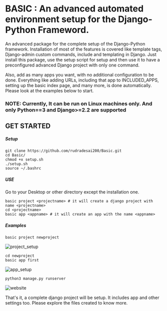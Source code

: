 # BASIC : An advanced automated environment setup for the Django-Python Frameword.
An advanced package for the complete setup of the Django-Python framework. Installation of most of the features is covered like template tags, Django-admin custom commands, include and templating in Django. Just install this package, use the setup script for setup and then use it to have a preconfigured advanced Django project with only one command. 

Also, add as many apps you want, with no additional configuration to be done. Everything like adding URLs, including that app to INCLUDED_APPS, setting up the basic index page, and many more, is done automatically. Please look at the examples below to start.
### NOTE:  Currently, It can be run on Linux machines only. And only Python==3 and Django>=2.2 are supported
## GET STARTED
##### Setup
```
git clone https://github.com/rudradesai200/Basic.git
cd Basic/
chmod +x setup.sh
./setup.sh
source ~/.bashrc
```
##### USE
Go to your Desktop or other directory except the installation one.
```
basic project <projectname> # it will create a django project with name <projectname>
cd <projectname>
basic app <appname> # it will create an app with the name <appname>
```

##### Examples
```
basic project newproject
```
![project_setup](https://user-images.githubusercontent.com/44108388/85259975-92851000-b487-11ea-8933-cec4c8b2919b.png)

```
cd newproject
basic app first
```
![app_setup](https://user-images.githubusercontent.com/44108388/85259979-944ed380-b487-11ea-94b8-e4d05d83bbb9.png)

```
python3 manage.py runserver
```
![website](https://user-images.githubusercontent.com/44108388/85263979-9fa4fd80-b48d-11ea-86de-13e3b819694e.png)

That's it, a complete django project will be setup. It includes app and other settings too. Please explore the files created to know more.
